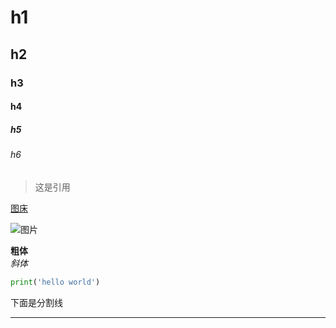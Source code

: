 # h1
## h2
### h3
#### h4
##### h5
###### h6
>这是引用

[图床](https://sm.ms/)

![图片](https://i.loli.net/2018/02/01/5a71f828945fa.png)

**粗体**  
*斜体*
```python
print('hello world')
```
下面是分割线
***
